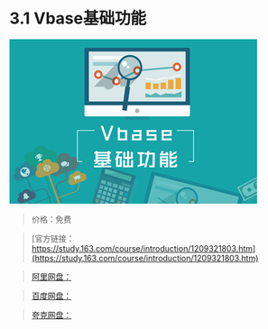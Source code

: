 # 3.1 Vbase基础功能

![img](../../../assets/study163/free/ce4f5672356e44fe81e3c92008d28aa4.jpg)

> 价格：免费

> [官方链接：https://study.163.com/course/introduction/1209321803.htm](https://study.163.com/course/introduction/1209321803.htm)

> [阿里网盘：]()

> [百度网盘：]()

> [夸克网盘：]()
